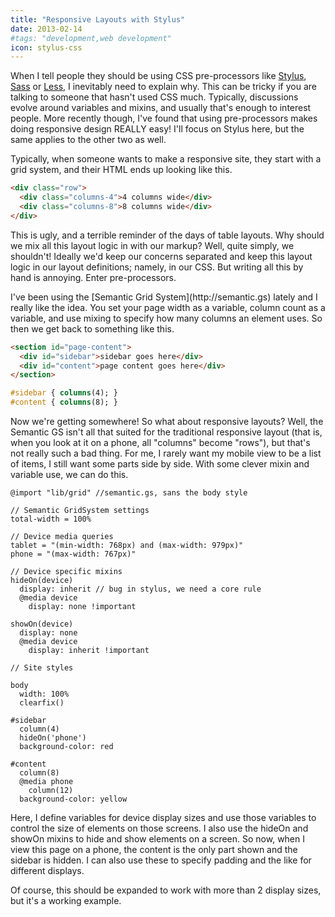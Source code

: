 ```yaml
---
title: "Responsive Layouts with Stylus"
date: 2013-02-14
#tags: "development,web development"
icon: stylus-css
---
```


When I tell people they should be using CSS pre-processors like [Stylus](http://learnboost.github.com/stylus/), [Sass](http://sass-lang.com/) or [Less](http://lesscss.org/), I inevitably need to explain why. This can be tricky if you are talking to someone that hasn't used CSS much. Typically, discussions evolve around variables and mixins, and usually that's enough to interest people. More recently though, I've found that using pre-processors makes doing responsive design REALLY easy! I'll focus on Stylus here, but the same applies to the other two as well.

Typically, when someone wants to make a responsive site, they start with a grid system, and their HTML ends up looking like this.

```html
<div class="row">
  <div class="columns-4">4 columns wide</div>
  <div class="columns-8">8 columns wide</div>
</div>
```

This is ugly, and a terrible reminder of the days of table layouts. Why should we mix all this layout logic in with our markup? Well, quite simply, we shouldn't! Ideally we'd keep our concerns separated and keep this layout logic in our layout definitions; namely, in our CSS. But writing all this by hand is annoying. Enter pre-processors.

<p>I've been using the [Semantic Grid System](http://semantic.gs) lately and I really like the idea. You set your page width as a variable, column count as a variable, and use mixing to specify how many columns an element uses. So then we get back to something like this.

```html
<section id="page-content">
  <div id="sidebar">sidebar goes here</div>
  <div id="content">page content goes here</div>
</section>
```

```css
#sidebar { columns(4); }
#content { columns(8); }
```

Now we're getting somewhere! So what about responsive layouts? Well, the Semantic GS isn't all that suited for the traditional responsive layout (that is, when you look at it on a phone, all "columns" become "rows"), but that's not really such a bad thing. For me, I rarely want my mobile view to be a list of items, I still want some parts side by side. With some clever mixin and variable use, we can do this.

```stylus
@import "lib/grid" //semantic.gs, sans the body style

// Semantic GridSystem settings
total-width = 100%

// Device media queries
tablet = "(min-width: 768px) and (max-width: 979px)"
phone = "(max-width: 767px)"

// Device specific mixins
hideOn(device)
  display: inherit // bug in stylus, we need a core rule
  @media device
    display: none !important

showOn(device)
  display: none
  @media device
    display: inherit !important

// Site styles

body
  width: 100%
  clearfix()

#sidebar
  column(4)
  hideOn('phone')
  background-color: red

#content
  column(8)
  @media phone
    column(12)
  background-color: yellow
```

Here, I define variables for device display sizes and use those variables to control the size of elements on those screens. I also use the hideOn and showOn mixins to hide and show elements on a screen. So now, when I view this page on a phone, the content is the only part shown and the sidebar is hidden. I can also use these to specify padding and the like for different displays.

Of course, this should be expanded to work with more than 2 display sizes, but it's a working example.
